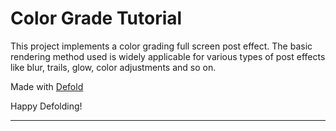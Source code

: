 # Color Grade Tutorial

This project implements a color grading full screen post effect. The basic rendering method used is widely applicable for various types of post effects like blur, trails, glow, color adjustments and so on. 

Made with [Defold](https://www.defold.com)

Happy Defolding!

---